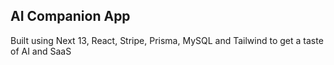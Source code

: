 ## AI Companion App

Built using Next 13, React, Stripe, Prisma, MySQL and Tailwind to get a taste of AI and SaaS